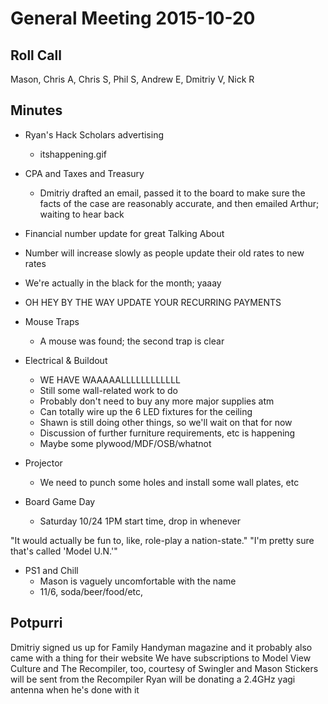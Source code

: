 General Meeting 2015-10-20
==========================

Roll Call
---------
Mason, Chris A, Chris S, Phil S, Andrew E, Dmitriy V, Nick R

Minutes
------

- Ryan's Hack Scholars advertising
  - itshappening.gif

- CPA and Taxes and Treasury
  - Dmitriy drafted an email, passed it to the board to make sure the facts of the case are reasonably accurate, and then emailed Arthur; waiting to hear back

- Financial number update for great Talking About
 - Number will increase slowly as people update their old rates to new rates
 - We're actually in the black for the month; yaaay

- OH HEY BY THE WAY UPDATE YOUR RECURRING PAYMENTS

- Mouse Traps
  - A mouse was found; the second trap is clear

- Electrical & Buildout
  - WE HAVE WAAAAALLLLLLLLLLLL
  - Still some wall-related work to do
  - Probably don't need to buy any more major supplies atm
  - Can totally wire up the 6 LED fixtures for the ceiling
  - Shawn is still doing other things, so we'll wait on that for now
  - Discussion of further furniture requirements, etc is happening
  - Maybe some plywood/MDF/OSB/whatnot

- Projector
  - We need to punch some holes and install some wall plates, etc

- Board Game Day
  - Saturday 10/24 1PM start time, drop in whenever

"It would actually be fun to, like, role-play a nation-state."
"I'm pretty sure that's called 'Model U.N.'"

- PS1 and Chill
  - Mason is vaguely uncomfortable with the name
  - 11/6, soda/beer/food/etc,

Potpurri
--------
Dmitriy signed us up for Family Handyman magazine and it probably also came with a thing for their website
We have subscriptions to Model View Culture and The Recompiler, too, courtesy of Swingler and Mason
Stickers will be sent from the Recompiler
Ryan will be donating a 2.4GHz yagi antenna when he's done with it
